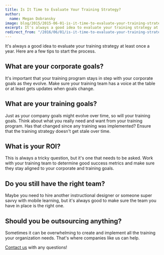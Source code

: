 ```yaml
---
title: Is It Time to Evaluate Your Training Strategy?
author:
  name: Megan Dobransky
image: blog/2015/2015-06-01-is-it-time-to-evaluate-your-training-strategy.jpg
excerpt: It's always a good idea to evaluate your training strategy at least once a year.
redirect_from: "/2016/06/01/is-it-time-to-evaluate-your-training-strategy/"
---
```

It's always a good idea to evaluate your training strategy at least once a year. Here are a few tips to start the process.

## What are your corporate goals?
It's important that your training program stays in step with your corporate goals as they evolve. Make sure your training team has a voice at the table or at least gets updates when goals change.

## What are your training goals?
Just as your company goals might evolve over time, so will your training goals. Think about what you really need and want from your training program. Has that changed since any training was implemented? Ensure that the training strategy doesn't get stale over time.

## What is your ROI?
This is always a tricky question, but it's one that needs to be asked. Work with your training team to determine good success metrics and make sure they stay aligned to your corporate and training goals.

## Do you still have the right team?
Maybe you need to hire another instructional designer or someone super savvy with mobile learning, but it's always good to make sure the team you have in place is the right one.

## Should you be outsourcing anything?
Sometimes it can be overwhelming to create and implement all the training your organization needs. That's where companies like us can help.

[Contact us](/form/talk/) with any questions!  
